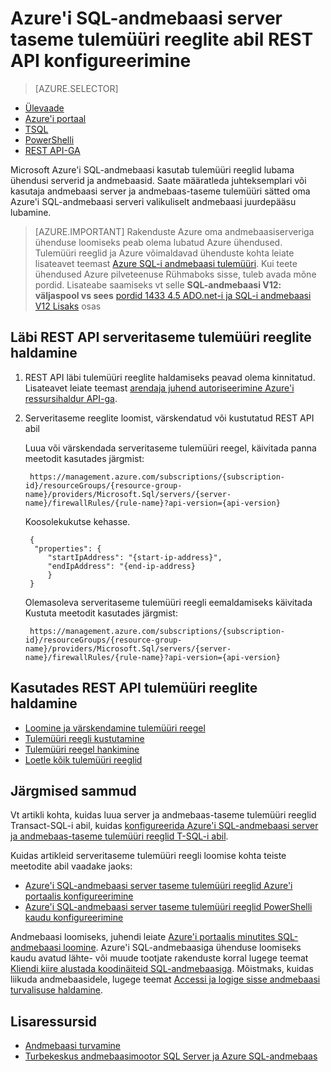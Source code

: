 <properties
    pageTitle="Azure'i SQL-andmebaasi server taseme tulemüüri reeglid REST API abil | Microsoft Azure'i"
    description="Saate teada, kuidas konfigureerida tulemüüri SQL Azure'i andmebaasid IP-aadressid."
    services="sql-database"
    documentationCenter=""
    authors="stevestein"
    manager="jhubbard"
    editor=""/>


<tags
    ms.service="sql-database"
    ms.workload="data-management"
    ms.tgt_pltfrm="na"
    ms.devlang="dotnet"
    ms.topic="article" 
    ms.date="08/09/2016"
    ms.author="sstein"/>


#  <a name="configure-azure-sql-database-server-level-firewall-rules-using-the-rest-api"></a>Azure'i SQL-andmebaasi server taseme tulemüüri reeglite abil REST API konfigureerimine


> [AZURE.SELECTOR]
- [Ülevaade](sql-database-firewall-configure.md)
- [Azure'i portaal](sql-database-configure-firewall-settings.md)
- [TSQL](sql-database-configure-firewall-settings-tsql.md)
- [PowerShelli](sql-database-configure-firewall-settings-powershell.md)
- [REST API-GA](sql-database-configure-firewall-settings-rest.md)


Microsoft Azure'i SQL-andmebaasi kasutab tulemüüri reeglid lubama ühendusi serverid ja andmebaasid. Saate määratleda juhteksemplari või kasutaja andmebaasi server ja andmebaas-taseme tulemüüri sätted oma Azure'i SQL-andmebaasi serveri valikuliselt andmebaasi juurdepääsu lubamine.

> [AZURE.IMPORTANT] Rakenduste Azure oma andmebaasiserveriga ühenduse loomiseks peab olema lubatud Azure ühendused. Tulemüüri reeglid ja Azure võimaldavad ühenduste kohta leiate lisateavet teemast [Azure SQL-i andmebaasi tulemüüri](sql-database-firewall-configure.md). Kui teete ühendused Azure pilveteenuse Rühmaboks sisse, tuleb avada mõne pordid. Lisateabe saamiseks vt selle **SQL-andmebaasi V12: väljaspool vs sees** [pordid 1433 4.5 ADO.net-i ja SQL-i andmebaasi V12 Lisaks](sql-database-develop-direct-route-ports-adonet-v12.md) osas


## <a name="manage-server-level-firewall-rules-through-rest-api"></a>Läbi REST API serveritaseme tulemüüri reeglite haldamine
1. REST API läbi tulemüüri reeglite haldamiseks peavad olema kinnitatud. Lisateavet leiate teemast [arendaja juhend autoriseerimine Azure'i ressursihaldur API-ga](../resource-manager-api-authentication.md).
2. Serveritaseme reeglite loomist, värskendatud või kustutatud REST API abil

    Luua või värskendada serveritaseme tulemüüri reegel, käivitada panna meetodit kasutades järgmist:
 
        https://management.azure.com/subscriptions/{subscription-id}/resourceGroups/{resource-group-name}/providers/Microsoft.Sql/servers/{server-name}/firewallRules/{rule-name}?api-version={api-version}
    
    Koosolekukutse kehasse.

        {
         "properties": { 
            "startIpAddress": "{start-ip-address}", 
            "endIpAddress": "{end-ip-address}
            }
        } 
 

    Olemasoleva serveritaseme tulemüüri reegli eemaldamiseks käivitada Kustuta meetodit kasutades järgmist:
     
        https://management.azure.com/subscriptions/{subscription-id}/resourceGroups/{resource-group-name}/providers/Microsoft.Sql/servers/{server-name}/firewallRules/{rule-name}?api-version={api-version}


## <a name="manage-firewall-rules-using-the-rest-api"></a>Kasutades REST API tulemüüri reeglite haldamine

* [Loomine ja värskendamine tulemüüri reegel](https://msdn.microsoft.com/library/azure/mt445501.aspx)
* [Tulemüüri reegli kustutamine](https://msdn.microsoft.com/library/azure/mt445502.aspx)
* [Tulemüüri reegel hankimine](https://msdn.microsoft.com/library/azure/mt445503.aspx)
* [Loetle kõik tulemüüri reeglid](https://msdn.microsoft.com/library/azure/mt604478.aspx)
 
## <a name="next-steps"></a>Järgmised sammud

Vt artikli kohta, kuidas luua server ja andmebaas-taseme tulemüüri reeglid Transact-SQL-i abil, kuidas [konfigureerida Azure'i SQL-andmebaasi server ja andmebaas-taseme tulemüüri reeglid T-SQL-i abil](sql-database-configure-firewall-settings-tsql.md). 

Kuidas artikleid serveritaseme tulemüüri reegli loomise kohta teiste meetodite abil vaadake jaoks: 

- [Azure'i SQL-andmebaasi server taseme tulemüüri reeglid Azure'i portaalis konfigureerimine](sql-database-configure-firewall-settings.md)
- [Azure'i SQL-andmebaasi server taseme tulemüüri reeglid PowerShelli kaudu konfigureerimine](sql-database-configure-firewall-settings-powershell.md)

Andmebaasi loomiseks, juhendi leiate [Azure'i portaalis minutites SQL-andmebaasi loomine](sql-database-get-started.md).
Azure'i SQL-andmebaasiga ühenduse loomiseks kaudu avatud lähte- või muude tootjate rakenduste korral lugege teemat [Kliendi kiire alustada koodinäiteid SQL-andmebaasiga](https://msdn.microsoft.com/library/azure/ee336282.aspx).
Mõistmaks, kuidas liikuda andmebaasidele, lugege teemat [Accessi ja logige sisse andmebaasi turvalisuse haldamine](https://msdn.microsoft.com/library/azure/ee336235.aspx).


## <a name="additional-resources"></a>Lisaressursid

- [Andmebaasi turvamine](sql-database-security.md)
- [Turbekeskus andmebaasimootor SQL Server ja Azure SQL-andmebaas](https://msdn.microsoft.com/library/bb510589)

<!--Image references-->
[1]: ./media/sql-database-configure-firewall-settings/AzurePortalBrowseForFirewall.png
[2]: ./media/sql-database-configure-firewall-settings/AzurePortalFirewallSettings.png
<!--anchors-->

 
